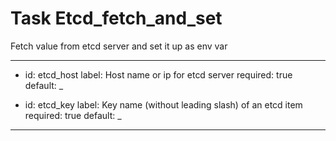 # Task Etcd_fetch_and_set

Fetch value from etcd server and set it up as env var

---
- id:  etcd_host
  label:  Host name or ip for etcd server
  required:  true
  default:  _

- id:  etcd_key
  label:  Key name (without leading slash) of an etcd item
  required:  true
  default:  _

---
